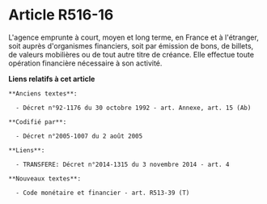 # Article R516-16

L'agence emprunte à court, moyen et long terme, en France et à l'étranger, soit auprès d'organismes financiers, soit par
émission de bons, de billets, de valeurs mobilières ou de tout autre titre de créance. Elle effectue toute opération
financière nécessaire à son activité.

**Liens relatifs à cet article**

	**Anciens textes**:

	  - Décret n°92-1176 du 30 octobre 1992 - art. Annexe, art. 15 (Ab)

	**Codifié par**:

	  - Décret n°2005-1007 du 2 août 2005

	**Liens**:

	  - TRANSFERE: Décret n°2014-1315 du 3 novembre 2014 - art. 4

	**Nouveaux textes**:

	  - Code monétaire et financier - art. R513-39 (T)
